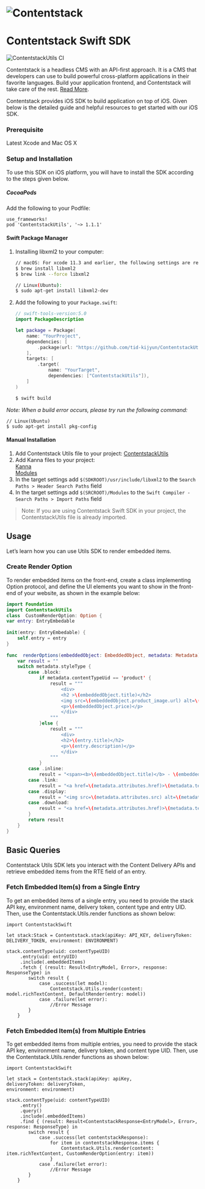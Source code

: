 # ![Contentstack](https://www.contentstack.com/docs/static/images/contentstack.png)

# Contentstack Swift SDK
![ContentstackUtils CI](https://github.com/contentstack/contentstack-utils-swift/workflows/ContentstackUtils%20CI/badge.svg)

Contentstack is a headless CMS with an API-first approach. It is a CMS that developers can use to build powerful cross-platform applications in their favorite languages. Build your application frontend, and Contentstack will take care of the rest. [Read More](https://www.contentstack.com/).

Contentstack provides iOS SDK to build application on top of iOS. Given below is the detailed guide and helpful resources to get started with our iOS SDK.


### Prerequisite
Latest Xcode and Mac OS X

### Setup and Installation
To use this SDK on iOS platform, you will have to install the SDK according to the steps given below.

##### CocoaPods
Add the following to your Podfile:

    use_frameworks!
    pod 'ContentstackUtils', '~> 1.1.1'
    
#### Swift Package Manager
1. Installing libxml2 to your computer:

    ```bash
    // macOS: For xcode 11.3 and earlier, the following settings are required.
    $ brew install libxml2
    $ brew link --force libxml2

    // Linux(Ubuntu):
    $ sudo apt-get install libxml2-dev
    ```

2. Add the following to your `Package.swift`:

    ```swift
    // swift-tools-version:5.0
    import PackageDescription

    let package = Package(
        name: "YourProject",
        dependencies: [
            .package(url: "https://github.com/tid-kijyun/ContentstackUtils.git", from: "1.1.1"),
        ],
        targets: [
            .target(
                name: "YourTarget",
                dependencies: ["ContentstackUtils"]),
        ]
    )
    ```

    ```bash
    $ swift build
    ```

*Note: When a build error occurs, please try run the following command:*

    // Linux(Ubuntu)
    $ sudo apt-get install pkg-config

#### Manual Installation
1. Add Contentstack Utils file to your project:
    [ContentstackUtils](Sources/ContentstackUtils)  
1. Add Kanna files to your project:  
      [Kanna](Sources/Kanna)  
      [Modules](Modules)
1. In the target settings add `$(SDKROOT)/usr/include/libxml2` to the `Search Paths > Header Search Paths` field
1. In the target settings add `$(SRCROOT)/Modules` to the `Swift Compiler - Search Paths > Import Paths` field

> Note: If you are using Contentstack Swift SDK in your project, the ContentstackUtils file is already imported.

## Usage

Let’s learn how you can use Utils SDK to render embedded items.

### Create Render Option

To render embedded items on the front-end, create a class implementing Option protocol,  and define the UI elements you want to show in the front-end of your website, as shown in the example below:
```swift
import Foundation  
import ContentstackUtils  
class  CustomRenderOption: Option {  
var entry: EntryEmbedable  
  
init(entry: EntryEmbedable) {  
    self.entry = entry  
}  
  
func  renderOptions(embeddedObject: EmbeddedObject, metadata: Metadata) -> String? {  
    var result = ""  
    switch metadata.styleType {  
        case .block:  
            if metadata.contentTypeUid == 'product' {  
                result = """  
                    <div>  
                    <h2 >\(embeddedObject.title)</h2>  
                    <img src=\(embeddedObject.product_image.url) alt=\(embeddedObject.product_image.title)/>  
                    <p>\(embeddedObject.price)</p>  
                    </div>  
                """  
            }else {  
                result = """  
                    <div>  
                    <h2>\(entry.title)</h2>  
                    <p>\(entry.description)</p>  
                    </div>  
                """              
            }  
        case .inline:  
            result = "<span><b>\(embeddedObject.title)</b> - \(embeddedObject.description)</span>"  
        case .link:  
            result = "<a href=\(metadata.attributes.href)>\(metadata.text)</a>"  
        case .display:  
            result = "<img src=\(metadata.attributes.src) alt=\(metadata.alt) />"  
        case .download:  
            result = "<a href=\(metadata.attributes.href)>\(metadata.text)</a>"  
        }  
        return result  
    }  
}
```

## Basic Queries
Contentstack Utils SDK lets you interact with the Content Delivery APIs and retrieve embedded items from the RTE field of an entry.

### Fetch Embedded Item(s) from a Single Entry

To get an embedded items of a single entry, you need to provide the stack API key, environment name, delivery token, content type and entry UID. Then, use the Contentstack.Utils.render functions as shown below:
```
import ContentstackSwift  

let stack:Stack = Contentstack.stack(apiKey: API_KEY, deliveryToken: DELIVERY_TOKEN, environment: ENVIRONMENT)  

stack.contentType(uid: contentTypeUID)
     .entry(uid: entryUID)
     .include(.embeddedItems)  
     .fetch { (result: Result<EntryModel, Error>, response: ResponseType) in  
        switch result {  
            case .success(let model):
                Contentstack.Utils.render(content: model.richTextContent, DefaultRender(entry: model))  
            case .failure(let error):  
                //Error Message  
        }  
    }
```
### Fetch Embedded Item(s) from Multiple Entries
To get embedded items from multiple entries, you need to provide the stack API key, environment name, delivery token, and content type UID. Then, use the Contentstack.Utils.render functions as shown below:
```
import ContentstackSwift  

let stack = Contentstack.stack(apiKey: apiKey,  
deliveryToken: deliveryToken,  
environment: environment)  
  
stack.contentType(uid: contentTypeUID)
     .entry()
     .query()
     .include(.embeddedItems)
     .find { (result: Result<ContentstackResponse<EntryModel>, Error>, response: ResponseType) in  
        switch result {  
            case .success(let contentstackResponse):  
                for item in contentstackResponse.items {  
                    Contentstack.Utils.render(content: item.richTextContent, CustomRenderOption(entry: item))  
                }  
            case .failure(let error):  
                //Error Message  
        }  
    }
```
